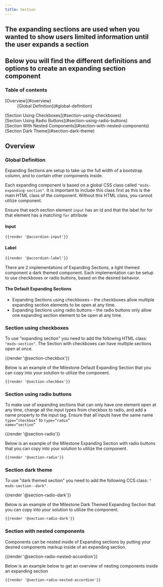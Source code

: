 ```yaml
---
title: Section
---
```


## The expanding sections are used when you wanted to show users limited information until the user expands a section
## Below you will find the different definitions and options to create an expanding section component

### Table of contents
<div class="row">
    <div class="col-12">
        <dl>
            <dt>[Overview](#overview)</dt>
            <dd>[Global Definition](#global-definition)</dd>
        </dl>
          <dl>
            <dt>[Section Using Checkboxes](#section-using-checkboxes)</dt>
            <dt>[Section Using Radio Buttons](#section-using-radio-buttons)</dt>
            <dt>[Section With Nested Components](#section-with-nested-components)</dt>
            <dt>[Section Dark Theme](#section-dark-theme)</dt>
        </dl>
    </div>
</div>

## Overview
### Global Definition
Expanding Sections are setup to take up the full width of a bootstrap column, and to contain other components inside.

Each expanding component is based on a global CSS class called <code>"msds-expanding-section"</code>. It is important to include this class first as this is the main HTML class of the component. Without this HTML class, you cannot utilize component.
 
Ensure that each section element <code>input</code> has an id and that the label for for that element has a matching <code>for</code> attribute

#### Input
```html
{{render '@accordion-input'}}
```

#### Label

```html
{{render '@accordion-label'}}
```

There are 2 implementations of Expanding Sections, a light themed component a dark themed component.
Each implementation can be setup to use checkboxes or radio buttons, based on the desired behavior.

#### The Default Expanding Sections
- Expanding Sections using checkboxes – the checkboxes allow multiple expanding section elements to be open at any time.
- Expanding Sections using radio buttons – the radio buttons only allow one expanding section element to be open at any time.

### Section using checkboxes
To use "expanding section" you need to add the following HTML class: <code>"msds-section"</code>. 
The Section with checkboxes can have multiple sections open at once.

<div class="element-preview">
  <div class="element-preview__inner">{{render '@section-checkbox'}}</div>
</div>

Below is an example of the Milestone Default Expanding Section that you can copy into your solution to utilize the component. 

```html
{{render '@section-checkbox'}}
```

### Section using radio buttons
To make use of expanding sections that can only have one element open at any time, change all the input types from checkbox to radio, and add a name property to the input tag. Ensure that all inputs have the same name <code>type=”checkbox”</code> to <code>type=”radio” name=”section”</code>

<div class="element-preview">
  <div class="element-preview__inner">{{render '@section-radio'}}</div>
</div>

Below is an example of the Milestone Expanding Section with radio buttons that you can copy into your solution to utilize the component. 

```html
{{render '@section-radio'}}
```

### Section dark theme
To use "dark themed section" you need to add the following CCS class: <code>" msds-section\--dark"</code>.

<div class="element-preview">
  <div class="element-preview__inner">{{render '@section-radio-dark'}}</div>
</div>

Below is an example of the Milestone Dark Themed Expanding Section that you can copy into your solution to utilize the component. 

```html
{{render '@section-radio-dark'}}
```

### Section with nested components
Components can be nested inside of Expanding sections by putting your desired components markup inside of an expanding section.

<div class="element-preview">
  <div class="element-preview__inner">{{render '@section-radio-nested-accordion'}}</div>
</div>

Below is an example below to get an overview of nesting components inside an expanding section

```html
{{render '@section-radio-nested-accordion'}}
```